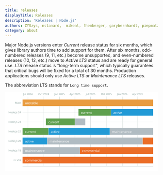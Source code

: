 ```yaml
---
title: releases
displayTitle: Releases
description: 'Releases | Node.js'
authors: ZYSzys, nstanard,  mikeal, fhemberger, garybernhardt, piepmatz, boneskull, bjb568
category: about
---
```


Major Node.js versions enter _Current_ release status for six months, which gives library authors time to add support for them.
After six months, odd-numbered releases (9, 11, etc.) become unsupported, and even-numbered releases (10, 12, etc.) move to _Active LTS_ status and are ready for general use.
_LTS_ release status is "long-term support", which typically guarantees that critical bugs will be fixed for a total of 30 months.
Production applications should only use _Active LTS_ or _Maintenance LTS_ releases.

<Alert>The abbreviation LTS stands for `Long time support`.</Alert>

![Releases](https://raw.githubusercontent.com/nodejs/Release/main/schedule.svg?sanitize=true)
